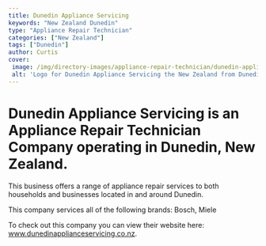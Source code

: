 ```yaml
---
title: Dunedin Appliance Servicing
keywords: "New Zealand Dunedin"
type: "Appliance Repair Technician"
categories: ["New Zealand"]
tags: ["Dunedin"]
author: Curtis
cover: 
 image: /img/directory-images/appliance-repair-technician/dunedin-appliance-servicing.webp
 alt: 'Logo for Dunedin Appliance Servicing the New Zealand from Dunedin'
---
```


# Dunedin Appliance Servicing is an Appliance Repair Technician Company operating in Dunedin, New Zealand.

This business offers a range of appliance repair services to both households and businesses located in and around Dunedin.

This company services all of the following brands: Bosch, Miele

To check out this company you can view their website here: www.dunedinapplianceservicing.co.nz.
